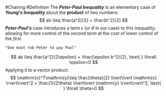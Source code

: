 #Chairing #Definition 
The ***Peter-Paul Inequality*** is an elementary case of ***Young's Inequality*** about the **product** of two numbers:
$$
ab \leq \frac{a^2}{2} + \frac{b^2}{2}
$$
***Peter-Paul's*** case introduces a term $\epsilon$ (or $\theta$ in our case) to this inequality; allowing for more control of the *second term* at the cost of lower control of the *first*.

	"One must rob Peter to pay Paul"

$$
ab \leq \frac{a^2}{2\epsilon} + \frac{\epsilon b^2}{2}, \text{ } \forall \epsilon>0
$$
Applying it to a vector product:
$$
\mathrm{x}^T\mathrm{y}\leq \frac{\theta}{2} \lvert\lvert \mathrm{x} \rvert\rvert^2 + \frac{1}{2\theta} \lvert\lvert \mathrm{y} \rvert\rvert^2, \text{ } \forall \theta>0
$$
